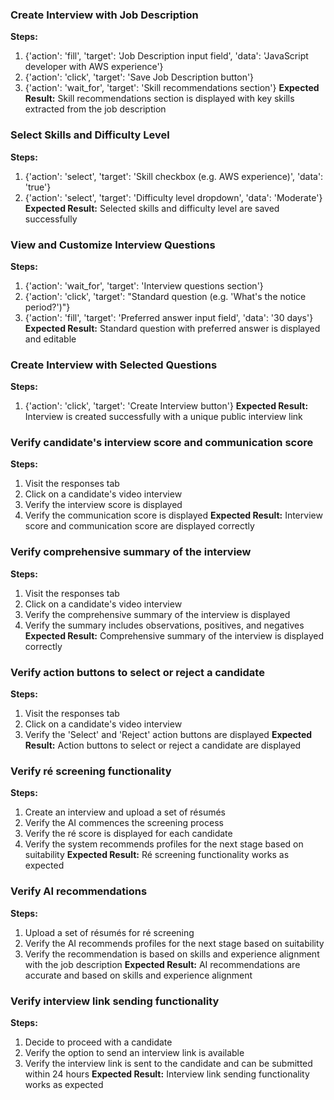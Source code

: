 ### Create Interview with Job Description
**Steps:**
1. {'action': 'fill', 'target': 'Job Description input field', 'data': 'JavaScript developer with AWS experience'}
2. {'action': 'click', 'target': 'Save Job Description button'}
3. {'action': 'wait_for', 'target': 'Skill recommendations section'}
**Expected Result:** Skill recommendations section is displayed with key skills extracted from the job description

### Select Skills and Difficulty Level
**Steps:**
1. {'action': 'select', 'target': 'Skill checkbox (e.g. AWS experience)', 'data': 'true'}
2. {'action': 'select', 'target': 'Difficulty level dropdown', 'data': 'Moderate'}
**Expected Result:** Selected skills and difficulty level are saved successfully

### View and Customize Interview Questions
**Steps:**
1. {'action': 'wait_for', 'target': 'Interview questions section'}
2. {'action': 'click', 'target': "Standard question (e.g. 'What's the notice period?')"}
3. {'action': 'fill', 'target': 'Preferred answer input field', 'data': '30 days'}
**Expected Result:** Standard question with preferred answer is displayed and editable

### Create Interview with Selected Questions
**Steps:**
1. {'action': 'click', 'target': 'Create Interview button'}
**Expected Result:** Interview is created successfully with a unique public interview link

### Verify candidate's interview score and communication score
**Steps:**
1. Visit the responses tab
2. Click on a candidate's video interview
3. Verify the interview score is displayed
4. Verify the communication score is displayed
**Expected Result:** Interview score and communication score are displayed correctly

### Verify comprehensive summary of the interview
**Steps:**
1. Visit the responses tab
2. Click on a candidate's video interview
3. Verify the comprehensive summary of the interview is displayed
4. Verify the summary includes observations, positives, and negatives
**Expected Result:** Comprehensive summary of the interview is displayed correctly

### Verify action buttons to select or reject a candidate
**Steps:**
1. Visit the responses tab
2. Click on a candidate's video interview
3. Verify the 'Select' and 'Reject' action buttons are displayed
**Expected Result:** Action buttons to select or reject a candidate are displayed

### Verify ré screening functionality
**Steps:**
1. Create an interview and upload a set of résumés
2. Verify the AI commences the screening process
3. Verify the ré score is displayed for each candidate
4. Verify the system recommends profiles for the next stage based on suitability
**Expected Result:** Ré screening functionality works as expected

### Verify AI recommendations
**Steps:**
1. Upload a set of résumés for ré screening
2. Verify the AI recommends profiles for the next stage based on suitability
3. Verify the recommendation is based on skills and experience alignment with the job description
**Expected Result:** AI recommendations are accurate and based on skills and experience alignment

### Verify interview link sending functionality
**Steps:**
1. Decide to proceed with a candidate
2. Verify the option to send an interview link is available
3. Verify the interview link is sent to the candidate and can be submitted within 24 hours
**Expected Result:** Interview link sending functionality works as expected

